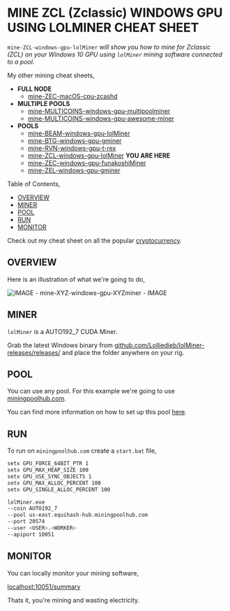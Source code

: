 # MINE ZCL (Zclassic) WINDOWS GPU USING LOLMINER CHEAT SHEET

`mine-ZCL-windows-gpu-lolMiner` _will show you
how to mine for Zclassic (ZCL)
on your Windows 10 GPU
using `lolMiner` mining software
connected to a pool._

My other mining cheat sheets,

* **FULL NODE**
  * [mine-ZEC-macOS-cpu-zcashd](https://github.com/JeffDeCola/my-cheat-sheets/tree/master/other/mining-cryptocurrency/full-node/mine-ZEC-macOS-cpu-zcashd-cheat-sheet)
* **MULTIPLE POOLS**
  * [mine-MULTICOINS-windows-gpu-multipoolminer](https://github.com/JeffDeCola/my-cheat-sheets/tree/master/other/mining-cryptocurrency/multiple-pools/mine-MULTICOINS-windows-gpu-multipoolminer-cheat-sheet)
  * [mine-MULTICOINS-windows-gpu-awesome-miner](https://github.com/JeffDeCola/my-cheat-sheets/tree/master/other/mining-cryptocurrency/multiple-pools/mine-MULTICOINS-windows-gpu-awesome-miner-cheat-sheet)
* **POOLS**
  * [mine-BEAM-windows-gpu-lolMiner](https://github.com/JeffDeCola/my-cheat-sheets/tree/master/other/mining-cryptocurrency/pools/mine-BEAM-windows-gpu-lolMiner-cheat-sheet)
  * [mine-BTG-windows-gpu-gminer](https://github.com/JeffDeCola/my-cheat-sheets/tree/master/other/mining-cryptocurrency/pools/mine-BTG-windows-gpu-gminer-cheat-sheet)
  * [mine-RVN-windows-gpu-t-rex](https://github.com/JeffDeCola/my-cheat-sheets/tree/master/other/mining-cryptocurrency/pools/mine-RVN-windows-gpu-t-rex-cheat-sheet)
  * [mine-ZCL-windows-gpu-lolMiner](https://github.com/JeffDeCola/my-cheat-sheets/tree/master/other/mining-cryptocurrency/pools/mine-ZCL-windows-gpu-lolMiner-cheat-sheet)
    **YOU ARE HERE**
  * [mine-ZEC-windows-gpu-funakoshiMiner](https://github.com/JeffDeCola/my-cheat-sheets/tree/master/other/mining-cryptocurrency/pools/mine-ZEC-windows-gpu-funakoshiMiner-cheat-sheet)
  * [mine-ZEL-windows-gpu-gminer](https://github.com/JeffDeCola/my-cheat-sheets/tree/master/other/mining-cryptocurrency/pools/mine-ZEL-windows-gpu-gminer-cheat-sheet)

Table of Contents,

* [OVERVIEW](https://github.com/JeffDeCola/my-cheat-sheets/tree/master/other/mining-cryptocurrency/pools/mine-ZCL-windows-gpu-lolMiner-cheat-sheet#overview)
* [MINER](https://github.com/JeffDeCola/my-cheat-sheets/tree/master/other/mining-cryptocurrency/pools/mine-ZCL-windows-gpu-lolMiner-cheat-sheet#miner)
* [POOL](https://github.com/JeffDeCola/my-cheat-sheets/tree/master/other/mining-cryptocurrency/pools/mine-ZCL-windows-gpu-lolMiner-cheat-sheet#pool)
* [RUN](https://github.com/JeffDeCola/my-cheat-sheets/tree/master/other/mining-cryptocurrency/pools/mine-ZCL-windows-gpu-lolMiner-cheat-sheet#run)
* [MONITOR](https://github.com/JeffDeCola/my-cheat-sheets/tree/master/other/mining-cryptocurrency/pools/mine-ZCL-windows-gpu-lolMiner-cheat-sheet#monitor)

Check out my cheat sheet on all the popular
[cryptocurrency](https://github.com/JeffDeCola/my-cheat-sheets/tree/master/other/mining-cryptocurrency/cryptocurrency/cryptocurrency-cheat-sheet).

## OVERVIEW

Here is an illustration of what we're going to do,

![IMAGE - mine-XYZ-windows-gpu-XYZminer - IMAGE](../../../../docs/pics/mine-XYZ-windows-gpu-XYZminer.jpg)

## MINER

`lolMiner` is a AUTO192_7 CUDA Miner.

Grab the latest Windows binary from
[github.com/Lolliedieb/lolMiner-releases/releases/](https://github.com/Lolliedieb/lolMiner-releases/releases/)
and place the folder anywhere on your rig.

## POOL

You can use any pool. For this example we're going to use
[miningpoolhub.com](https://miningpoolhub.com).

You can find more information on how to set up this pool
[here](https://github.com/JeffDeCola/my-cheat-sheets/tree/master/other/mining-cryptocurrency/pools/mine-MULTI-windows-gpu-multipoolminer-cheat-sheet#pool-miningpoolhubcom).

## RUN

To run on `miningpoolhub.com` create a `start.bat` file,

```bash
setx GPU_FORCE_64BIT_PTR 1
setx GPU_MAX_HEAP_SIZE 100
setx GPU_USE_SYNC_OBJECTS 1
setx GPU_MAX_ALLOC_PERCENT 100
setx GPU_SINGLE_ALLOC_PERCENT 100

lolMiner.exe
--coin AUTO192_7
--pool us-east.equihash-hub.miningpoolhub.com
--port 20574
--user <USER>.<WORKER>
--apiport 10051
```

## MONITOR

You can locally monitor your mining software,

[localhost:10051/summary](http://localhost:10051/summary)

Thats it, you're mining and wasting electricity.
